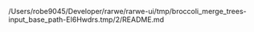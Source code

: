/Users/robe9045/Developer/rarwe/rarwe-ui/tmp/broccoli_merge_trees-input_base_path-EI6Hwdrs.tmp/2/README.md